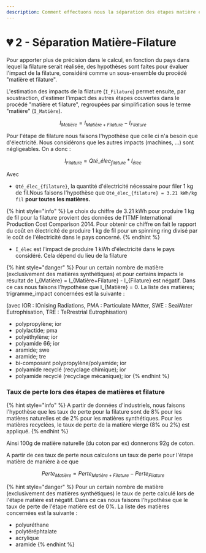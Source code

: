 ```yaml
---
description: Comment effectuons nous la séparation des étapes matière et filature ?
---
```


# 💔 2 - Séparation Matière-Filature

Pour apporter plus de précision dans le calcul, en fonction du pays dans lequel la filature serait réalisée, des hypothèses sont faites pour évaluer l'impact de la filature, considéré comme un sous-ensemble du procédé "matière et filature".

L'estimation des impacts de la filature (`I_Filature`) permet ensuite, par soustraction, d'estimer l'impact des autres étapes couvertes dans le procédé "matière et filature", regroupées par simplification sous le terme "matière" (`I_Matière`).

$$
I_{Matière} = I_{Matière+Filature} - I_{Filature}
$$

Pour l'étape de filature nous faisons l'hypothèse que celle ci n'a besoin que d'électricité. Nous considérons que les autres impacts (machines, ...) sont négligeables. On a donc :

$$
I_{Filature} = Qté\_élec_{filature} * I_{élec}
$$

Avec&#x20;

* `Qté_élec_{filature}`, la quantité d'électricité nécessaire pour filer 1 kg de fil.Nous faisons l'hypothèse que `Qté_élec_{filature} = 3.21 kWh/kg fil` **pour toutes les matières.**

{% hint style="info" %}
Le choix du chiffre de 3.21 kWh pour produire 1 kg de fil pour la filature provient des données de l'ITMF International Production Cost Comparison 2014. Pour obtenir ce chiffre on fait le rapport du coût en électricité de produire 1 kg de fil pour un spinning ring divisé par le coût de l'électricité dans le pays concerné.&#x20;
{% endhint %}

* `I_élec` est l'impact de produire 1 kWh d'électricité dans le pays considéré. Cela dépend du lieu de la filature

{% hint style="danger" %}
Pour un certain nombre de matière (exclusivement des matières synthétiques) et pour certains impacts le résultat de I\_{Matière} = I\_{Matière+Filature} - I\_{Filature} est négatif. Dans ce cas nous faisons l'hypothèse que I\_{Matière} = 0. La liste des matières; trigramme\_impact concernées est la suivante :&#x20;

(avec IOR : IOnising Radiations, PMA : Particulate MAtter, SWE : SeaWater Eutrophisation, TRE : TeRrestrial Eutrophisation)

* polypropylène; ior
* polylactide; pma
* polyéthylène; ior
* polyamide 66; ior
* aramide; swe
* aramide; tre
* bi-composant polypropylène/polyamide; ior
* polyamide recyclé (recyclage chimique); ior
* polyamide recyclé (recyclage mécanique); ior
{% endhint %}

### Taux de perte lors des étapes de matières et filature

{% hint style="info" %}
A partir de données d'industriels, nous faisons l'hypothèse que les taux de perte pour la filature sont de 8% pour les matières naturelles et de 2% pour les matières synthétiques. Pour les matières recyclées, le taux de perte de la matière vierge (8% ou 2%) est appliqué.
{% endhint %}

Ainsi 100g de matière naturelle (du coton par ex) donnerons 92g de coton.

A partir de ces taux de perte nous calculons un taux de perte pour l'étape matière de manière à ce que

$$
Perte_{Matière} = Perte_{Matière+Filature} - Perte_{Filature}
$$

{% hint style="danger" %}
Pour un certain nombre de matière (exclusivement des matières synthétiques) le taux de perte calculé lors de l'étape matière est négatif. Dans ce cas nous faisons l'hypothèse que le taux de perte de l'étape matière est de 0%. La liste des matières concernées est la suivante :

* polyuréthane
* polytéréphtalate
* acrylique
* aramide
{% endhint %}
